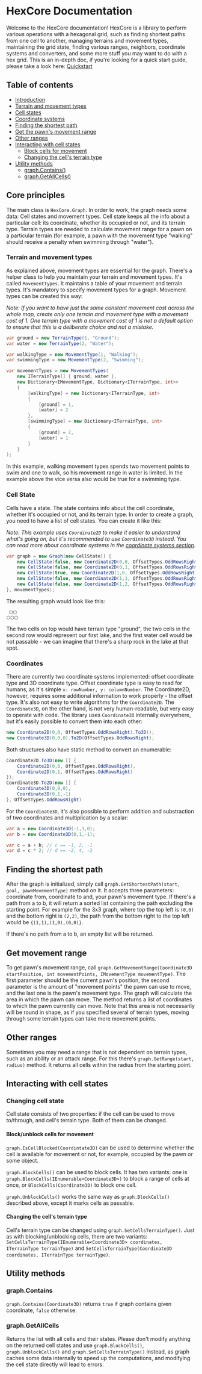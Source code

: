 # HexCore Documentation

Welcome to the HexCore documentation! HexCore is a library to perform various operations with a hexagonal grid, such as finding shortest paths from one cell to another, managing terrains and movement types, maintaining the grid state, finding various ranges, neighbors, coordinate systems and converters, and some more stuff you may want to do with a hex grid. This is an in-depth doc, if you're looking for a quick start guide, please take a look here: [Quickstart](../README.md#quickstart)

## Table of contents

- [Introduction](#core-principles)
- [Terrain and movement types](#terrain-and-movement-types)
- [Cell states](#cell-state)
- [Coordinate systems](#coordinates)
- [Finding the shortest path](#finding-the-shortest-path)
- [Get the pawn's movement range](#get-movement-range)
- [Other ranges](#other-ranges)
- [Interacting with cell states](#interacting-with-cell-states)
  - [Block cells for movement](#blockunblock-cells-for-movement)
  - [Changing the cell's terrain type](#changing-the-cells-terrain-type)
- [Utility methods](#utility-methods)
  - [graph.Contains()](#graphcontains)
  - [graph.GetAllCells()](#graphgetallcells)

## Core principles

The main class is `HexCore.Graph`. In order to work, the graph needs some data: Cell states and movement types. Cell state keeps all the info about a particular cell: its coordinate, whether its occupied or not, and its terrain type. Terrain types are needed to calculate movement range for a pawn on a particular terrain (for example, a pawn with the movement type "walking" should receive a penalty when swimming through "water").

### Terrain and movement types

As explained above, movement types are essential for the graph. There's a helper class to help you maintain your terrain and movement types. It's called `MovementTypes`. It maintains a table of your movement and terrain types. It's mandatory to specify movement types for a graph. Movement types can be created this way:

*Note: If you want to have just the same constant movement cost across the whole map, create only one terrain and movement type with a movement cost of 1. One terrain type with a movement cost of 1 is not a default option to ensure that this is a deliberate choice and not a mistake.*

```c#
var ground = new TerrainType(1, "Ground");
var water = new TerrainType(2, "Water");

var walkingType = new MovementType(1, "Walking");
var swimmingType = new MovementType(2, "Swimming");

var movementTypes = new MovementTypes(
    new ITerrainType[] { ground, water }, 
    new Dictionary<IMovementType, Dictionary<ITerrainType, int>>
    {
        [walkingType] = new Dictionary<ITerrainType, int>
        {
            [ground] = 1,
            [water] = 2
        },
        [swimmingType] = new Dictionary<ITerrainType, int>
        {
            [ground] = 2,
            [water] = 1
        }
    }
);
```

In this example, walking movement types spends two movement points to swim and one to walk, so his movement range in water is limited. In the  example above the vice versa also would be true for a swimming type.

### Cell State

Cells have a state. The state contains info about the cell coordinate, whether it's occupied or not, and its terrain type. In order to create a graph, you need to have a list of cell states. You can create it like this:

_Note: This example uses `Coordinate2D` to make it easier to understand what's going on, but it's recommended to use `Coordinate3D` instead. You can read more about coordinate systems in the [coordinate systems section](#coordinates)._
```c#
var graph = new Graph(new CellState[] { 
    new CellState(false, new Coordinate2D(0,0, OffsetTypes.OddRowsRight), ground),
    new CellState(false, new Coordinate2D(0,1, OffsetTypes.OddRowsRight), ground),
    new CellState(true, new Coordinate2D(1,0, OffsetTypes.OddRowsRight), water),
    new CellState(false, new Coordinate2D(1,1, OffsetTypes.OddRowsRight), water),
    new CellState(false, new Coordinate2D(1,2, OffsetTypes.OddRowsRight), ground)
}, movementTypes);
```
The resulting graph would look like this:
```
 ⬡⬡
⬡⬡⬡
```
The two cells on top would have terrain type "ground", the two cells in the second row would represent our first lake, and the first water cell would be not passable - we can imagine that there's a sharp rock in the lake at that spot.

### Coordinates

There are currently two coordinate systems implemented: offset coordinate type and 3D coordinate type. Offset coordinate type is easy to read for humans, as it's simple `x: rowNumber, y: columnNumber`. The Coordinate2D, however, requires some additional information to work properly - the offset type. It's also not easy to write algorithms for the `Coordinate2D`. The `Coordinate3D`, on the other hand, is not very human-readable, but very easy to operate with code. The library uses `Coordinate3D` internally everywhere, but it's easily possible to convert them into each other: 
```c#
new Coordinate2D(0,0, OffsetTypes.OddRowsRight).To3D();
new Coordinate3D(0,0,0).To2D(OffsetTypes.OddRowsRight);
```

Both structures also have static method to convert an enumerable:
```c#
Coordinate2D.To3D(new [] { 
    Coordinate2D(0,0, OffsetTypes.OddRowsRight),
    Coordinate2D(0,1, OffsetTypes.OddRowsRight)
});
Coordinate3D.To2D(new [] { 
    Coordinate3D(0,0,0),
    Coordinate3D(0,1,-1)
}, OffsetTypes.OddRowsRight)
```

For the `Coordinate3D`, it's also possible to perform addition and substraction of two coordinates and multiplication by a scalar:
```c#
var a = new Coordinate3D(-1,1,0);
var b = new Coordinate3D(0,1,-1);

var c = a + b; // c == -1, 2, -1
var d = c * 2; // d == -2, 4, -2
```

## Finding the shortest path

After the graph is initialized, simply call `graph.GetShortestPath(start, goal, pawnMovementType)` method on it. It accepts three parameters: coordinate from, coordinate to and, your pawn's movement type. If there's a path from a to b, it will return a sorted list containing the path excluding the starting point. For example for the 3x3 graph, where top the top left is `(0,0)` and the bottom right is `(2,2)`, the path from the bottom right to the top left would be `{(1,1),(1,0),(0,0)}`. 

If there's no path from a to b, an empty list will be returned.

## Get movement range

To get pawn's movement range, call `graph.GetMovementRange(Coordinate3D startPosition, int movementPoints, IMovementType movementType)`. The first parameter should be the current pawn's position, the second parameter is the amount of "movement points" the pawn can use to move, and the last one is the pawn's movement type. The graph will calculate the area in which the pawn can move. The method returns a list of coordinates to which the pawn currently can move. Note that this area is not necessarily will be round in shape, as if you specified several of terrain types, moving through some terrain types can take more movement points.

## Other ranges

Sometimes you may need a range that is not dependent on terrain types, such as an ability or an attack range. For this there's `graph.GetRange(start, radius)` method. It returns all cells within the radius from the starting point.

## Interacting with cell states

### Changing cell state

Cell state consists of two properties: if the cell can be used to move to/through, and cell's terrain type. Both of them can be changed.

#### Block/unblock cells for movement

`graph.IsCellBlocked(Coordintate3D)` can be used to determine whether the cell is available for movement or not, for example, occupied by the pawn or some object.

`graph.BlockCells()` can be used to block cells. It has two variants: one is `graph.BlockCells(IEnumerable<Coordinate3D>)` to block a range of cells at once, or `BlockCells(Coordinate3D)` to block one cell.

`graph.UnblockCells()` works the same way as `graph.BlockCells()` described above, except it marks cells as passable.

#### Changing the cell's terrain type

Cell's terrain type can be changed using `graph.SetCellsTerrainType()`. Just as with blocking/unblocking cells, there are two variants: `SetCellsTerrainType(IEnumerable<Coordinate3D> coordinates, ITerrainType terrainType)` and `SetCellsTerrainType(Coordinate3D coordinates, ITerrainType terrainType)`.

## Utility methods

### graph.Contains

`graph.Contains(Coordinate3D)` returns `true` if graph contains given coordinate, `false` otherwise.

### graph.GetAllCells

Returns the list with all cells and their states. Please don't modify anything on the returned cell states and use `graph.BlockCells()`, `graph.UnblockCells()` and `graph.SetCellsTerrainType()` instead, as graph caches some data internally to speed up the computations, and modifying the cell state directly will lead to errors.